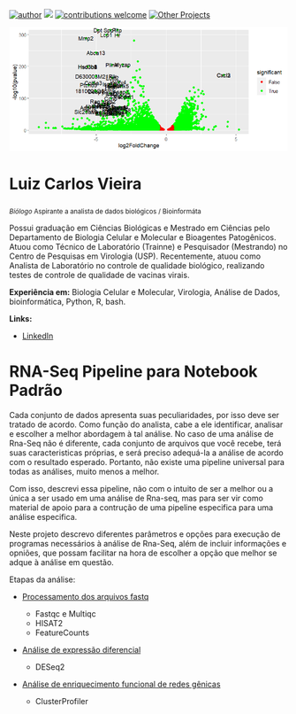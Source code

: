[![author](https://img.shields.io/badge/author-Luiz_Carlos-blue.svg)](https://www.linkedin.com/in/luiz-carlos-vieira-4582797b/) [![](https://img.shields.io/badge/python-3.8+-yellow.svg)](https://www.python.org/downloads/release/python) [![contributions welcome](https://img.shields.io/badge/contributions-welcome-brightgreen.svg?style=flat)](https://github.com/ziul-bio/Rna-Seq/issues) [![Other Projects](https://img.shields.io/badge/Others-Projects-red.svg?style=flat)](https://github.com/ziul-bio?tab=repositories)

<p align="center">
  <img src="arquivos/banner.png" >
</p>

# Luiz Carlos Vieira
<sub>*Biólogo* Aspirante a analista de dados biológicos / Bioinformáta</sub>

Possui graduação em Ciências Biológicas e Mestrado em Ciências pelo Departamento de Biologia Celular e Molecular e Bioagentes Patogênicos.
Atuou como Técnico de Laboratório (Trainne) e Pesquisador (Mestrando) no Centro de Pesquisas em Virologia (USP).
Recentemente, atuou como Analista de Laboratório no controle de qualidade biológico, realizando testes de controle de qualidade de vacinas virais.

**Experiência em:** Biologia Celular e Molecular, Virologia, Análise de Dados, bioinformática, Python, R, bash.

**Links:**

* [LinkedIn](https://www.linkedin.com/in/luiz-carlos-vieira-4582797b/)


# RNA-Seq Pipeline para Notebook Padrão

Cada conjunto de dados apresenta suas peculiaridades, por isso deve ser tratado de acordo. Como função do analista, cabe a ele identificar, analisar e escolher a melhor abordagem à tal análise. No caso de uma análise de Rna-Seq não é diferente, cada conjunto de arquivos que você recebe, terá suas caracteristicas próprias, e será preciso
adequá-la a análise de acordo com o resultado esperado. Portanto, não existe uma pipeline universal para todas as análises, muito menos a melhor.   

Com isso, descrevi essa pipeline, não com o intuito de ser a melhor ou a única a ser usado em uma análise de Rna-seq, mas para ser vir como material de apoio para a contrução de uma pipeline especifica para uma análise especifica.

Neste projeto descrevo diferentes parâmetros e opções para execução de programas necessários à análise de Rna-Seq, além de incluir informações e opniões, que possam facilitar na hora de escolher a opção que melhor se adque à análise em questão.

Etapas da análise:  

* [Processamento dos arquivos fastq](https://github.com/ziul-bio/Rna-Seq_Workflow/blob/main/1-RNA-SEQ_pipeline.md)  
  * Fastqc e Multiqc  
  * HISAT2  
  * FeatureCounts  

* [Análise de expressão diferencial](https://github.com/ziul-bio/Rna-Seq_Workflow/blob/main/2-Analise-DESeq2_Annotation.md)  
  * DESeq2  

* [Análise de enriquecimento funcional de redes gênicas](https://github.com/ziul-bio/Rna-Seq_Workflow/blob/main/3-Analysis-GSEA.md)  
  * ClusterProfiler

